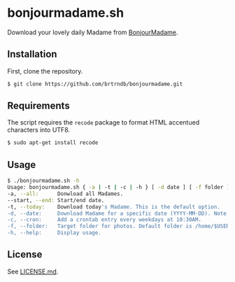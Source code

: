 # bonjourmadame.sh

Download your lovely daily Madame from [BonjourMadame](http://dites.bonjourmadame.fr/).

## Installation

First, clone the repository.

```sh
$ git clone https://github.com/brtrndb/bonjourmadame.git
```

## Requirements

The script requires the `recode` package to format HTML accentued characters into UTF8.

```sh
$ sudo apt-get install recode
```

## Usage

```sh
$ ./bonjourmadame.sh -h
Usage: bonjourmadame.sh { -a | -t | -c | -h } [ -d date ] [ -f folder ]
-a, --all:      Donwload all Madames.
--start, --end: Start/end date.
-t, --today:    Download today's Madame. This is the default option.
-d, --date:     Download Madame for a specific date (YYYY-MM-DD). Note: lowest date is 2015-12-01.
-c, --cron:     Add a crontab entry every weekdays at 10:30AM.
-f, --folder:   Target folder for photos. Default folder is /home/$USER/Images/BM.
-h, --help:     Display usage.
```

## License

See [LICENSE.md](./LICENSE.md).
